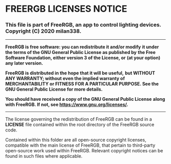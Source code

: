 # FREERGB LICENSES NOTICE

### This file is part of FreeRGB, an app to control lighting devices. Copyright (C) 2020 milan338.

___

**FreeRGB is free software: you can redistribute it and/or modify**
**it under the terms of the GNU General Public License as published by**
**the Free Software Foundation, either version 3 of the License, or**
**(at your option) any later version.**

**FreeRGB is distributed in the hope that it will be useful,**
**but WITHOUT ANY WARRANTY; without even the implied warranty of**
**MERCHANTABILITY or FITNESS FOR A PARTICULAR PURPOSE.  See the**
**GNU General Public License for more details.**

**You should have received a copy of the GNU General Public License**
**along with FreeRGB.  If not, see <https://www.gnu.org/licenses/>.**

___

The license governing the redistribution of FreeRGB can be found in a **LICENSE** file contained within the root directory of the FreeRGB source code.

Contained within this folder are all open-source copyright licenses, compatible with the main license of FreeRGB, that pertain to third-party open-source work used within FreeRGB. Relevant copyright notices can be found in such files where applicable.